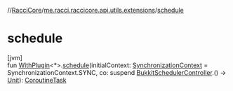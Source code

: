 //[RacciCore](../../index.md)/[me.racci.raccicore.api.utils.extensions](index.md)/[schedule](schedule.md)

# schedule

[jvm]\
fun [WithPlugin](-with-plugin/index.md)&lt;*&gt;.[schedule](schedule.md)(initialContext: [SynchronizationContext](../me.racci.raccicore.skedule/-synchronization-context/index.md) = SynchronizationContext.SYNC, co: suspend [BukkitSchedulerController](../me.racci.raccicore.skedule/-bukkit-scheduler-controller/index.md).() -&gt; [Unit](https://kotlinlang.org/api/latest/jvm/stdlib/kotlin/-unit/index.html)): [CoroutineTask](../me.racci.raccicore.skedule/-coroutine-task/index.md)
